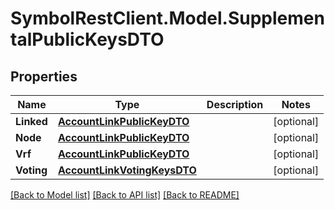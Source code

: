 # SymbolRestClient.Model.SupplementalPublicKeysDTO

## Properties

Name | Type | Description | Notes
------------ | ------------- | ------------- | -------------
**Linked** | [**AccountLinkPublicKeyDTO**](AccountLinkPublicKeyDTO.md) |  | [optional] 
**Node** | [**AccountLinkPublicKeyDTO**](AccountLinkPublicKeyDTO.md) |  | [optional] 
**Vrf** | [**AccountLinkPublicKeyDTO**](AccountLinkPublicKeyDTO.md) |  | [optional] 
**Voting** | [**AccountLinkVotingKeysDTO**](AccountLinkVotingKeysDTO.md) |  | [optional] 

[[Back to Model list]](../README.md#documentation-for-models) [[Back to API list]](../README.md#documentation-for-api-endpoints) [[Back to README]](../README.md)

